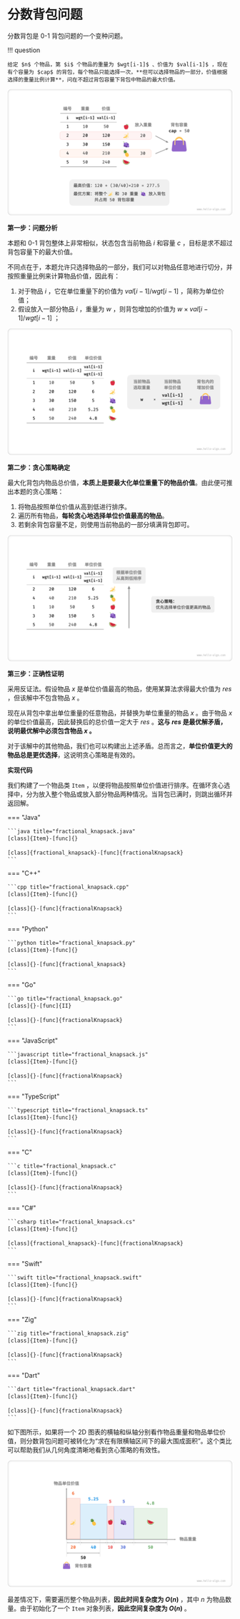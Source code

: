 # 分数背包问题

分数背包是 0-1 背包问题的一个变种问题。

!!! question

    给定 $n$ 个物品，第 $i$ 个物品的重量为 $wgt[i-1]$ 、价值为 $val[i-1]$ ，现在有个容量为 $cap$ 的背包，每个物品只能选择一次，**但可以选择物品的一部分，价值根据选择的重量比例计算**，问在不超过背包容量下背包中物品的最大价值。

![分数背包问题的示例数据](fractional_knapsack_problem.assets/fractional_knapsack_example.png)

**第一步：问题分析**

本题和 0-1 背包整体上非常相似，状态包含当前物品 $i$ 和容量 $c$ ，目标是求不超过背包容量下的最大价值。

不同点在于，本题允许只选择物品的一部分，我们可以对物品任意地进行切分，并按照重量比例来计算物品价值，因此有：

1. 对于物品 $i$ ，它在单位重量下的价值为 $val[i-1] / wgt[i-1]$ ，简称为单位价值；
2. 假设放入一部分物品 $i$ ，重量为 $w$ ，则背包增加的价值为 $w \times val[i-1] / wgt[i-1]$ ；

![物品在单位重量下的价值](fractional_knapsack_problem.assets/fractional_knapsack_unit_value.png)

**第二步：贪心策略确定**

最大化背包内物品总价值，**本质上是要最大化单位重量下的物品价值**。由此便可推出本题的贪心策略：

1. 将物品按照单位价值从高到低进行排序。
2. 遍历所有物品，**每轮贪心地选择单位价值最高的物品**。
3. 若剩余背包容量不足，则使用当前物品的一部分填满背包即可。

![分数背包的贪心策略](fractional_knapsack_problem.assets/fractional_knapsack_greedy_strategy.png)

**第三步：正确性证明**

采用反证法。假设物品 $x$ 是单位价值最高的物品，使用某算法求得最大价值为 $res$ ，但该解中不包含物品 $x$ 。

现在从背包中拿出单位重量的任意物品，并替换为单位重量的物品 $x$ 。由于物品 $x$ 的单位价值最高，因此替换后的总价值一定大于 $res$ 。**这与 $res$ 是最优解矛盾，说明最优解中必须包含物品 $x$ 。**

对于该解中的其他物品，我们也可以构建出上述矛盾。总而言之，**单位价值更大的物品总是更优选择**，这说明贪心策略是有效的。

**实现代码**

我们构建了一个物品类 `Item` ，以便将物品按照单位价值进行排序。在循环贪心选择中，分为放入整个物品或放入部分物品两种情况。当背包已满时，则跳出循环并返回解。

=== "Java"

    ```java title="fractional_knapsack.java"
    [class]{Item}-[func]{}

    [class]{fractional_knapsack}-[func]{fractionalKnapsack}
    ```

=== "C++"

    ```cpp title="fractional_knapsack.cpp"
    [class]{Item}-[func]{}

    [class]{}-[func]{fractionalKnapsack}
    ```

=== "Python"

    ```python title="fractional_knapsack.py"
    [class]{Item}-[func]{}

    [class]{}-[func]{fractional_knapsack}
    ```

=== "Go"

    ```go title="fractional_knapsack.go"
    [class]{}-[func]{II}

    [class]{}-[func]{fractionalKnapsack}
    ```

=== "JavaScript"

    ```javascript title="fractional_knapsack.js"
    [class]{Item}-[func]{}

    [class]{}-[func]{fractionalKnapsack}
    ```

=== "TypeScript"

    ```typescript title="fractional_knapsack.ts"
    [class]{Item}-[func]{}

    [class]{}-[func]{fractionalKnapsack}
    ```

=== "C"

    ```c title="fractional_knapsack.c"
    [class]{Item}-[func]{}

    [class]{}-[func]{fractionalKnapsack}
    ```

=== "C#"

    ```csharp title="fractional_knapsack.cs"
    [class]{Item}-[func]{}

    [class]{fractional_knapsack}-[func]{fractionalKnapsack}
    ```

=== "Swift"

    ```swift title="fractional_knapsack.swift"
    [class]{Item}-[func]{}

    [class]{}-[func]{fractionalKnapsack}
    ```

=== "Zig"

    ```zig title="fractional_knapsack.zig"
    [class]{Item}-[func]{}

    [class]{}-[func]{fractionalKnapsack}
    ```

=== "Dart"

    ```dart title="fractional_knapsack.dart"
    [class]{Item}-[func]{}

    [class]{}-[func]{fractionalKnapsack}
    ```

如下图所示，如果将一个 2D 图表的横轴和纵轴分别看作物品重量和物品单位价值，则分数背包问题可被转化为“求在有限横轴区间下的最大围成面积”。这个类比可以帮助我们从几何角度清晰地看到贪心策略的有效性。

![分数背包问题的几何表示](fractional_knapsack_problem.assets/fractional_knapsack_area_chart.png)

最差情况下，需要遍历整个物品列表，**因此时间复杂度为 $O(n)$** ，其中 $n$ 为物品数量。由于初始化了一个 `Item` 对象列表，**因此空间复杂度为 $O(n)$** 。
